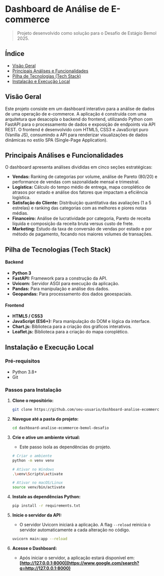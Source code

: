 

# Dashboard de Análise de E-commerce

> Projeto desenvolvido como solução para o Desafio de Estágio Bemol 2025.

## Índice

  - [Visão Geral](https://www.google.com/search?q=%23vis%C3%A3o-geral)
  - [Principais Análises e Funcionalidades](https://www.google.com/search?q=%23principais-an%C3%A1lises-e-funcionalidades)
  - [Pilha de Tecnologias (Tech Stack)](https://www.google.com/search?q=%23pilha-de-tecnologias-tech-stack)
  - [Instalação e Execução Local](https://www.google.com/search?q=%23instala%C3%A7%C3%A3o-e-execu%C3%A7%C3%A3o-local)


## Visão Geral

Este projeto consiste em um dashboard interativo para a análise de dados de uma operação de e-commerce. A aplicação é construída com uma arquitetura que desacopla o backend do frontend, utilizando Python com FastAPI para o processamento de dados e exposição de endpoints via API REST. O frontend é desenvolvido com HTML5, CSS3 e JavaScript puro (Vanilla JS), consumindo a API para renderizar visualizações de dados dinâmicas no estilo SPA (Single-Page Application).

## Principais Análises e Funcionalidades

O dashboard apresenta análises divididas em cinco seções estratégicas:

  * **Vendas:** Ranking de categorias por volume, análise de Pareto (80/20) e performance de vendas com sazonalidade mensal e trimestral.
  * **Logística:** Cálculo do tempo médio de entrega, mapa coroplético de atrasos por estado e análise dos fatores que impactam a eficiência logística.
  * **Satisfação do Cliente:** Distribuição quantitativa das avaliações (1 a 5 estrelas) e ranking das categorias com as melhores e piores notas médias.
  * **Financeiro:** Análise de lucratividade por categoria, Pareto de receita líquida e composição da receita bruta versus custo de frete.
  * **Marketing:** Estudo da taxa de conversão de vendas por estado e por método de pagamento, focando nos maiores volumes de transações.

## Pilha de Tecnologias (Tech Stack)

#### **Backend**

  * **Python 3**
  * **FastAPI:** Framework para a construção da API.
  * **Uvicorn:** Servidor ASGI para execução da aplicação.
  * **Pandas:** Para manipulação e análise dos dados.
  * **Geopandas:** Para processamento dos dados geoespaciais.

#### **Frontend**

  * **HTML5 / CSS3**
  * **JavaScript (ES6+):** Para manipulação do DOM e lógica da interface.
  * **Chart.js:** Biblioteca para a criação dos gráficos interativos.
  * **Leaflet.js:** Biblioteca para a criação do mapa coroplético.

## Instalação e Execução Local

### **Pré-requisitos**

  * Python 3.8+
  * Git

### **Passos para Instalação**

1.  **Clone o repositório:**

    ```bash
    git clone https://github.com/seu-usuario/dashboard-analise-ecommerce-bemol-desafio.git
    ```

2.  **Navegue até a pasta do projeto:**

    ```bash
    cd dashboard-analise-ecommerce-bemol-desafio
    ```

3.  **Crie e ative um ambiente virtual:**

      * Este passo isola as dependências do projeto.

    <!-- end list -->

    ```bash
    # Criar o ambiente
    python -m venv venv

    # Ativar no Windows
    .\venv\Scripts\activate

    # Ativar no macOS/Linux
    source venv/bin/activate
    ```

4.  **Instale as dependências Python:**

    ```bash
    pip install -r requirements.txt
    ```

5.  **Inicie o servidor da API:**

      * O servidor Uvicorn iniciará a aplicação. A flag `--reload` reinicia o servidor automaticamente a cada alteração no código.

    <!-- end list -->

    ```bash
    uvicorn main:app --reload
    ```

6.  **Acesse o Dashboard:**

      * Após iniciar o servidor, a aplicação estará disponível em: **[http://127.0.0.1:8000](https://www.google.com/search?q=http://127.0.0.1:8000)**
